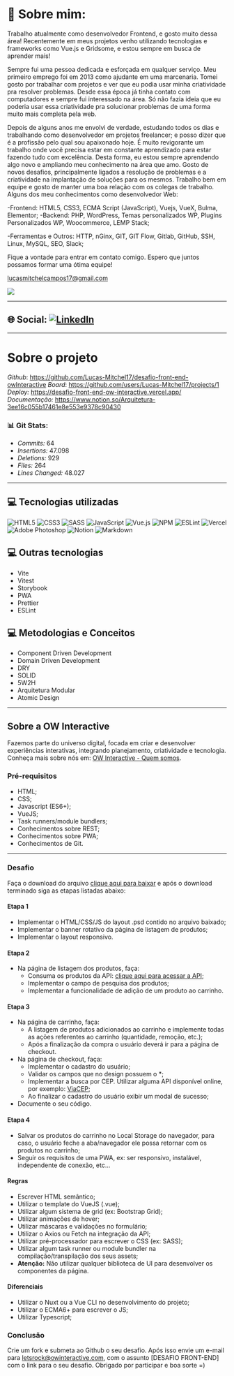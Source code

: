 # 💫 Sobre mim:

Trabalho atualmente como desenvolvedor Frontend, e gosto muito dessa área! Recentemente em meus projetos venho utilizando tecnologias e frameworks como Vue.js e Gridsome, e estou sempre em busca de aprender mais!

Sempre fui uma pessoa dedicada e esforçada em qualquer serviço. Meu primeiro emprego foi em 2013 como ajudante em uma marcenaria. Tomei gosto por trabalhar com projetos e ver que eu podia usar minha criatividade pra resolver problemas. Desde essa época já tinha contato com computadores e sempre fui interessado na área. Só não fazia ideia que eu poderia usar essa criatividade pra solucionar problemas de uma forma muito mais completa pela web.

Depois de alguns anos me envolvi de verdade, estudando todos os dias e trabalhando como desenvolvedor em projetos freelancer; e posso dizer que é a profissão pelo qual sou apaixonado hoje. É muito revigorante um trabalho onde você precisa estar em constante aprendizado para estar fazendo tudo com excelência. Desta forma, eu estou sempre aprendendo algo novo e ampliando meu conhecimento na área que amo.
Gosto de novos desafios, principalmente ligados a resolução de problemas e a criatividade na implantação de soluções para os mesmos. Trabalho bem em equipe e gosto de manter uma boa relação com os colegas de trabalho.
Alguns dos meu conhecimentos como desenvolvedor Web:

-Frontend: HTML5, CSS3, ECMA Script (JavaScript), Vuejs, VueX, Bulma, Elementor; -Backend: PHP, WordPress, Temas personalizados WP, Plugins Personalizados WP, Woocommerce, LEMP Stack;

-Ferramentas e Outros: HTTP, nGinx, GIT, GIT Flow, Gitlab, GitHub, SSH, Linux, MySQL, SEO, Slack;

Fique a vontade para entrar em contato comigo. Espero que juntos possamos formar uma ótima equipe!

lucasmitchelcampos17@gmail.com

![](https://github-readme-stats.vercel.app/api/top-langs/?username=lucas-mitchel17&theme=dark&hide_border=false&include_all_commits=true&count_private=true&layout=compact)

---

## 🌐 Social: [![LinkedIn](https://img.shields.io/badge/LinkedIn-%230077B5.svg?logo=linkedin&logoColor=white)](https://linkedin.com/in/https://www.linkedin.com/in/lucasmitchel/)

---

# Sobre o projeto

_Github_: https://github.com/Lucas-Mitchel17/desafio-front-end-owInteractive
_Board_: https://github.com/users/Lucas-Mitchel17/projects/1
_Deploy:_ https://desafio-front-end-ow-interactive.vercel.app/
_Documentação:_ https://www.notion.so/Arquitetura-3ee16c055b17461e8e553e9378c90430

### 📊 Git Stats:

- _Commits:_ 64
- _Insertions:_ 47.098
- _Deletions:_ 929
- _Files:_ 264
- _Lines Changed:_ 48.027

---

## 💻 Tecnologias utilizadas

![HTML5](https://img.shields.io/badge/html5-%23E34F26.svg?style=for-the-badge&logo=html5&logoColor=white) ![CSS3](https://img.shields.io/badge/css3-%231572B6.svg?style=for-the-badge&logo=css3&logoColor=white) ![SASS](https://img.shields.io/badge/SASS-hotpink.svg?style=for-the-badge&logo=SASS&logoColor=white) ![JavaScript](https://img.shields.io/badge/javascript-%23323330.svg?style=for-the-badge&logo=javascript&logoColor=%23F7DF1E) ![Vue.js](https://img.shields.io/badge/vuejs-%2335495e.svg?style=for-the-badge&logo=vuedotjs&logoColor=%234FC08D) ![NPM](https://img.shields.io/badge/NPM-%23000000.svg?style=for-the-badge&logo=npm&logoColor=white) ![ESLint](https://img.shields.io/badge/ESLint-4B3263?style=for-the-badge&logo=eslint&logoColor=white) ![Vercel](https://img.shields.io/badge/vercel-%23000000.svg?style=for-the-badge&logo=vercel&logoColor=white) ![Adobe Photoshop](https://img.shields.io/badge/adobephotoshop-%2331A8FF.svg?style=for-the-badge&logo=adobephotoshop&logoColor=white) ![Notion](https://img.shields.io/badge/Notion-%23000000.svg?style=for-the-badge&logo=notion&logoColor=white) ![Markdown](https://img.shields.io/badge/markdown-%23000000.svg?style=for-the-badge&logo=markdown&logoColor=white)

## 💻 Outras tecnologias

- Vite
- Vitest
- Storybook
- PWA
- Prettier
- ESLint

## 💻 Metodologias e Conceitos

- Component Driven Development
- Domain Driven Development
- DRY
- SOLID
- 5W2H
- Arquitetura Modular
- Atomic Design

---

## Sobre a OW Interactive

Fazemos parte do universo digital, focada em criar e desenvolver experiências interativas, integrando planejamento, criatividade e tecnologia. Conheça mais sobre nós em: [OW Interactive - Quem somos](http://www.owinteractive.com/quem-somos/).

### Pré-requisitos

- HTML;
- CSS;
- Javascript (ES6+);
- VueJS;
- Task runners/module bundlers;
- Conhecimentos sobre REST;
- Conhecimentos sobre PWA;
- Conhecimentos de Git.

---

### Desafio

Faça o download do arquivo [clique aqui para baixar](https://www.dropbox.com/sh/x5wupfno5yqvmts/AADzmcp3hYuWbKYwqDYmmvCqa?dl=0) e após o download terminado siga as etapas listadas abaixo:

#### Etapa 1

- Implementar o HTML/CSS/JS do layout .psd contido no arquivo baixado;
- Implementar o banner rotativo da página de listagem de produtos;
- Implementar o layout responsivo.

#### Etapa 2

- Na página de listagem dos produtos, faça:
  - Consuma os produtos da API: [clique aqui para acessar a API](https://raw.githubusercontent.com/owInteractive/desafio-frontend-2020/master/produtos.json);
  - Implementar o campo de pesquisa dos produtos;
  - Implementar a funcionalidade de adição de um produto ao carrinho.

#### Etapa 3

- Na página de carrinho, faça:
  - A listagem de produtos adicionados ao carrinho e implemente todas as ações referentes ao carrinho (quantidade, remoção, etc.);
  - Após a finalização da compra o usuário deverá ir para a página de checkout.
- Na página de checkout, faça:
  - Implementar o cadastro do usuário;
  - Validar os campos que no design possuem o \*;
  - Implementar a busca por CEP. Utilizar alguma API disponível online, por exemplo: [ViaCEP](https://viacep.com.br/);
  - Ao finalizar o cadastro do usuário exibir um modal de sucesso;
- Documente o seu código.

#### Etapa 4

- Salvar os produtos do carrinho no Local Storage do navegador, para caso, o usuário feche a aba/navegador ele possa retornar com os produtos no carrinho;
- Seguir os requisitos de uma PWA, ex: ser responsivo, instalável, independente de conexão, etc...

#### Regras

- Escrever HTML semântico;
- Utilizar o template do VueJS (.vue);
- Utilizar algum sistema de grid (ex: Bootstrap Grid);
- Utilizar animações de hover;
- Utilizar máscaras e validações no formulário;
- Utilizar o Axios ou Fetch na integração da API;
- Utilizar pré-processador para escrever o CSS (ex: SASS);
- Utilizar algum task runner ou module bundler na compilação/transpilação dos seus assets;
- **Atenção:** Não utilizar qualquer biblioteca de UI para desenvolver os componentes da página.

#### Diferenciais

- Utilizar o Nuxt ou a Vue CLI no desenvolvimento do projeto;
- Utilizar o ECMA6+ para escrever o JS;
- Utilizar Typescript;

### Conclusão

Crie um fork e submeta ao Github o seu desafio. Após isso envie um e-mail para letsrock@owinteractive.com, com o assunto [DESAFIO FRONT-END] com o link para o seu desafio. Obrigado por participar e boa sorte =)
